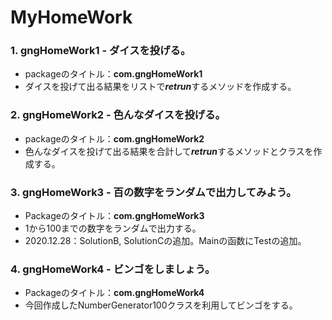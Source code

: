 # MyHomeWork

### 1. gngHomeWork1 - ダイスを投げる。

  + packageのタイトル：<b>com.gngHomeWork1</b>
  + ダイスを投げて出る結果をリストで<i><b>retrun</b></i>するメソッドを作成する。

### 2. gngHomeWork2 - 色んなダイスを投げる。

  + packageのタイトル：<b>com.gngHomeWork2</b>
  + 色んなダイスを投げて出る結果を合計して<i><b>retrun</b></i>するメソッドとクラスを作成する。

### 3. gngHomeWork3 - 百の数字をランダムで出力してみよう。

  + Packageのタイトル：<b>com.gngHomeWork3</b>
  + 1から100までの数字をランダムで出力する。
  + 2020.12.28：SolutionB, SolutionCの追加。Mainの函数にTestの追加。

### 4. gngHomeWork4 - ビンゴをしましょう。

  + Packageのタイトル：<b>com.gngHomeWork4</b>
  + 今回作成したNumberGenerator100クラスを利用してビンゴをする。